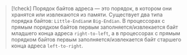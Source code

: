 > [!check]
> Порядок байтов адреса — это порядок, в котором они хранятся или извлекаются из памяти. Существует два типа порядка байтов: `Little-Endian`и `Big-Endian`. В процессорах с прямым порядком байтов первым заполняется/извлекается байт младшего конца адреса `right-to-left`, а в процессорах с прямым порядком байтов первым заполняется/извлекается байт старшего конца адреса `left-to-right`.

